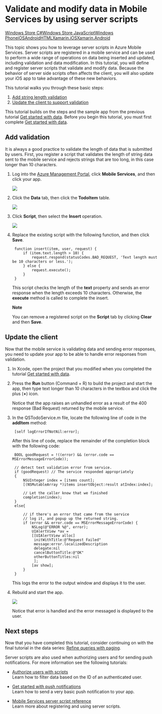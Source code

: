 <properties linkid="develop-mobile-tutorials-validate-modify-and-augment-data-ios" urlDisplayName="Validate Data" pageTitle="Use server scripts to validate and modify data (iOS) | Mobile Dev Center" metaKeywords="" description="Learn how to validate and modify data sent using server scripts from your iOS app." metaCanonical="" services="" documentationCenter="Mobile" title="Validate and modify data in Mobile Services by using server scripts" authors="" solutions="" manager="" editor="" />




# Validate and modify data in Mobile Services by using server scripts
<div class="dev-center-tutorial-selector sublanding"> 
	<a href="/en-us/develop/mobile/tutorials/validate-modify-and-augment-data-dotnet" title="Windows Store C#">Windows Store C#</a><a href="/en-us/develop/mobile/tutorials/validate-modify-and-augment-data-js" title="Windows Store JavaScript">Windows Store JavaScript</a><a href="/en-us/develop/mobile/tutorials/validate-modify-and-augment-data-wp8" title="Windows Phone">Windows Phone</a><a href="/en-us/develop/mobile/tutorials/validate-modify-and-augment-data-ios" title="iOS" class="current">iOS</a><a href="/en-us/develop/mobile/tutorials/validate-modify-and-augment-data-android" title="Android">Android</a><a href="/en-us/develop/mobile/tutorials/validate-modify-and-augment-data-html" title="HTML">HTML</a><a href="/en-us/develop/mobile/tutorials/validate-modify-and-augment-data-xamarin-ios" title="Xamarin.iOS">Xamarin.iOS</a><a href="/en-us/develop/mobile/tutorials/validate-modify-and-augment-data-xamarin-android" title="Xamarin.Android">Xamarin.Android</a>
</div>


This topic shows you how to leverage server scripts in Azure Mobile Services. Server scripts are registered in a mobile service and can be used to perform a wide range of operations on data being inserted and updated, including validation and data modification. In this tutorial, you will define and register server scripts that validate and modify data. Because the behavior of server side scripts often affects the client, you will also update your iOS app to take advantage of these new behaviors.

This tutorial walks you through these basic steps:

1. [Add string length validation]
2. [Update the client to support validation]
<!--3. [Add a timestamp on insert]
4. [Update the client to display the timestamp]-->

This tutorial builds on the steps and the sample app from the previous tutorial [Get started with data]. Before you begin this tutorial, you must first complete [Get started with data].  

## <a name="string-length-validation"></a>Add validation

It is always a good practice to validate the length of data that is submitted by users. First, you register a script that validates the length of string data sent to the mobile service and rejects strings that are too long, in this case longer than 10 characters.

1. Log into the [Azure Management Portal], click **Mobile Services**, and then click your app. 

   	![][0]

2. Click the **Data** tab, then click the **TodoItem** table.

   	![][1]

3. Click **Script**, then select the **Insert** operation.

   	![][2]

4. Replace the existing script with the following function, and then click **Save**.

        function insert(item, user, request) {
            if (item.text.length > 10) {
                request.respond(statusCodes.BAD_REQUEST, 'Text length must be 10 characters or less.');
            } else {
                request.execute();
            }
        }

    This script checks the length of the **text** property and sends an error response when the length exceeds 10 characters. Otherwise, the **execute** method is called to complete the insert.

    <div class="dev-callout"> 
	<b>Note</b> 
	<p>You can remove a registered script on the <strong>Script</strong> tab by clicking <strong>Clear</strong> and then <strong>Save</strong>.</p></div>

## <a name="update-client-validation"></a>Update the client

Now that the mobile service is validating data and sending error responses, you need to update your app to be able to handle error responses from validation.

1. In Xcode, open the project that you modified when you completed the tutorial [Get started with data].

2. Press the **Run** button (Command + R) to build the project and start the app, then type text longer than 10 characters in the textbox and click the  plus (**+**) icon.

   	Notice that the app raises an unhandled error as a result of the 400 response (Bad Request) returned by the mobile service.	

3. In the QSTodoService.m file, locate the following line of code in the **addItem** method:
    
        [self logErrorIfNotNil:error]; 

   	After this line of code, replace the remainder of the completion block with the following code:

        BOOL goodRequest = !((error) && (error.code == MSErrorMessageErrorCode));

        // detect text validation error from service.
        if (goodRequest) // The service responded appropriately
        {
            NSUInteger index = [items count];
            [(NSMutableArray *)items insertObject:result atIndex:index];
        
            // Let the caller know that we finished
            completion(index);
        }
        else{
        
            // if there's an error that came from the service
            // log it, and popup up the returned string.
            if (error && error.code == MSErrorMessageErrorCode) {
                NSLog(@"ERROR %@", error);
                UIAlertView *av =
                [[UIAlertView alloc]
                 initWithTitle:@"Request Failed"
                 message:error.localizedDescription
                 delegate:nil
                 cancelButtonTitle:@"OK"
                 otherButtonTitles:nil
                 ];
                [av show];
            }
        }

   	This logs the error to the output window and displays it to the user. 

4. Rebuild and start the app. 

   	![][4]

  	Notice that error is handled and the error messaged is displayed to the user.

<!--## <a name="add-timestamp"></a>Add a timestamp

The previous tasks validated an insert and either accepted or rejected it. Now, you will update inserted data by using a server script that adds a timestamp property to the object before it gets inserted.

1. In the **Scripts** tab in the [Management Portal], replace the current **Insert** script with the following function, and then click **Save**.

        function insert(item, user, request) {
            if (item.text.length > 10) {
                request.respond(statusCodes.BAD_REQUEST, 'Text length must be under 10');
            } else {
                item.createdAt = new Date();
                request.execute();
            }
        }

    This function augments the previous insert script by adding a new **createdAt** timestamp property to the object before it gets inserted by the call to **request**.**execute**. 

    <div class="dev-callout"><b>Note</b>
	<p>Dynamic schema must be enabled the first time that this insert script runs. With dynamic schema enabled, Mobile Services automatically adds the <strong>createdAt</strong> column to the <strong>TodoItem</strong> table on the first execution. Dynamic schema is enabled by default for a new mobile service, and it should be disabled before the app is published.</p>
    </div>

2. In Visual Studio, press the **F5** key to run the app, then type text (shorter than 10 characters) in **Insert a TodoItem** and click **Save**.

   	Notice that the new timestamp does not appear in the app UI.

3. Back in the Management Portal, click the **Browse** tab in the **todoitem** table.
   
   	Notice that there is now a **createdAt** column, and the new inserted item has a timestamp value.
  
Next, you need to update the iOS app to display this new column.

## <a name="update-client-timestamp"></a>Update the client again

The Mobile Service client will ignore any data in a response that it cannot serialize into properties on the defined type. The final step is to update the client to display this new data.

1. In Visual Studio, open the file MainPage.xaml.cs, then replace the existing **TodoItem** class with the following definition:

	    public class TodoItem
	    {
	        public int Id { get; set; }
          
            [DataMember(Name="text")]
	        public string Text { get; set; }

            [DataMember(Name="complete")]
	        public bool Complete { get; set; }
	        
            [DataMember(Name="createdAt")]
	        public DateTime? CreatedAt { get; set; }
	    }
	
    This new class definition includes the new timestamp property, as a nullable DateTime type.
  
    <div class="dev-callout"><b>Note</b>
	<p>The <strong>DataMemberAttribute</strong> tells the client to map the new <strong>CreatedAt</strong> property in the app to the <strong>createdAt</strong> column defined in the TodoItem table, which has a different casing. By using this attribute, your app can have property names on objects that differ from column names in the SQL Database. Without this attribute, an error would occur because of the casing differences.</p>
    </div>

5. Add the following XAML element just below the **CheckBoxComplete** element in the MainPage.xaml file:
	      
        <TextBlock Name="WhenCreated" Text="{Binding CreatedAt}" VerticalAlignment="Center"/>

   	This displays the new **CreatedAt** property in a text box. 
	
6. Press the **F5** key to run the app. 

   Notice that the timestamp is only displayed for items inserted after you updated the insert script.

7. Replace the existing **RefreshTodoItems** method with the following code:
 
        private void RefreshTodoItems()
        { 
            // This query filters out completed TodoItems and 
            // items without a timestamp. 
            items = todoTable
               .Where(todoItem => todoItem.Complete == false
                   && todoItem.CreatedAt != null)
               .ToCollectionView();

            ListItems.ItemsSource = items;
        }

   	This method updates the query to also filter out items that do not have a timestamp value.
	
8. Press the **F5** key to run the app.

   	Notice that all items created without timestamp value disappear from the UI.

You have completed this working with data tutorial.-->

## <a name="next-steps"> </a>Next steps

Now that you have completed this tutorial, consider continuing on with the final tutorial in the data series: [Refine queries with paging].

Server scripts are also used when authorizing users and for sending push notifications. For more information see the following tutorials:

* [Authorize users with scripts]
  <br/>Learn how to filter data based on the ID of an authenticated user.

* [Get started with push notifications] 
  <br/>Learn how to send a very basic push notification to your app.

* [Mobile Services server script reference]
  <br/>Learn more about registering and using server scripts.

<!-- Anchors. -->
[Add string length validation]: #string-length-validation
[Update the client to support validation]: #update-client-validation
[Add a timestamp on insert]: #add-timestamp
[Update the client to display the timestamp]: #update-client-timestamp
[Next Steps]: #next-steps

<!-- Images. -->
[0]: ./media/mobile-services-ios-validate-modify-data-server-scripts/mobile-services-selection.png
[1]: ./media/mobile-services-ios-validate-modify-data-server-scripts/mobile-portal-data-tables.png
[2]: ./media/mobile-services-ios-validate-modify-data-server-scripts/mobile-insert-script-users.png

[4]: ./media/mobile-services-ios-validate-modify-data-server-scripts/mobile-quickstart-data-error-ios.png

<!-- URLs. -->
[Mobile Services server script reference]: http://go.microsoft.com/fwlink/?LinkId=262293
[Get started with Mobile Services]: /en-us/develop/mobile/tutorials/get-started-ios
[Authorize users with scripts]: /en-us/develop/mobile/tutorials/authorize-users-in-scripts-ios
[Refine queries with paging]: /en-us/develop/mobile/tutorials/add-paging-to-data-ios
[Get started with data]: /en-us/develop/mobile/tutorials/get-started-with-data-ios
[Get started with authentication]: /en-us/develop/mobile/tutorials/get-started-with-users-ios
[Get started with push notifications]: /en-us/develop/mobile/tutorials/get-started-with-push-ios

[Management Portal]: https://manage.windowsazure.com/
[Azure Management Portal]: https://manage.windowsazure.com/
